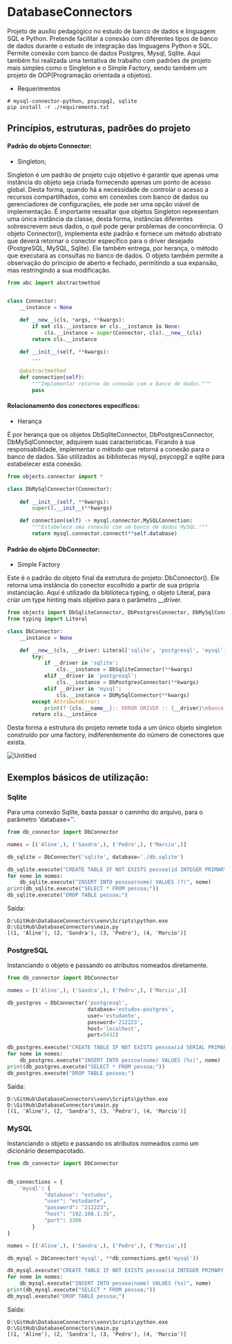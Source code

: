 # DatabaseConnectors
Projeto de auxílio pedagógico no estudo de banco de dados e linguagem SQL e Python. Pretende facilitar a conexão com 
diferentes tipos de banco de dados durante o estudo de integração das linguagens Python e SQL. Permite conexão com
banco de dados Postgres, Mysql, Sqlite. Aqui também foi realizada uma tentativa de trabalho com padrões de projeto 
mais simples como o Singleton e o Simple Factory, sendo também um projeto de OOP(Programação orientada a objetos).

- Requerimentos
```shell
# mysql-connector-python, psycopg2, sqlite
pip install -r ./requirements.txt
```

## Princípios, estruturas, padrões do projeto

#### Padrão do objeto Connector:
- Singleton;

Singleton é um padrão de projeto cujo objetivo é garantir que apenas uma instância do objeto seja criada fornecendo
apenas um ponto de acesso global. Desta forma, quando há a necessidade de controlar o acesso a recursos compartilhados, 
como em conexões com banco de dados ou gerenciadores de configurações, ele pode ser uma opção viável de implementação.
É importante ressaltar que objetos Singleton representam uma única instância da classe, desta forma, instâncias
diferentes sobrescrevem seus dados, o quê pode gerar problemas de concorrência. O objeto Connector(), implementa 
este padrão e fornece um método abstrato que deverá retornar o conector específico para o driver desejado (PostgreSQL, 
MySQL, Sqlite). Ele também entrega, por herança, o método que executará as consultas no banco de dados. O objeto também 
permite a observação do princípio de aberto e fechado, permitindo a sua expansão, mas restringindo a sua modificação. 
```python
from abc import abstractmethod


class Connector:
    __instance = None

    def __new__(cls, *args, **kwargs):
        if not cls.__instance or cls.__instance is None:
            cls.__instance = super(Connector, cls).__new__(cls)
        return cls.__instance

    def __init__(self, **kwargs):
        ...
    
    @abstractmethod
    def connection(self):
        """Implementar retorno de conexão com o banco de dados."""
        pass
```

#### Relacionamento dos conectores específicos:
- Herança

É por herança que os objetos DbSqliteConnector, DbPostgresConnector, DbMySqlConnector, adquirem suas características.
Ficando à sua responsabilidade, implementar o método que retorná a conexão para o banco de dados. São utilizados as 
bibliotecas mysql, psycopg2 e sqlite para estabelecer esta conexão.

```python
from objects.connector import *

class DbMySqlConnector(Connector):
    
    def __init__(self, **kwargs):
        super().__init__(**kwargs)

    def connection(self) -> mysql.connector.MySQLConnection:
        """Estabelece uma conexão com um banco de dados MySQL."""
        return mysql.connector.connect(**self.database)
```
#### Padrão do objeto DbConnector:
- Simple Factory

Este é o padrão do objeto final da estrutura do projeto: DbConnector(). Ele retorna uma instância do conector escolhido 
a partir de sua própria instanciação. Aqui é utilizado da biblioteca typing, o objeto Literal, para criar um type hinting
mais objetivo para o parâmetro __driver.

```python
from objects import DbSqliteConnector, DbPostgresConnector, DbMySqlConnector
from typing import Literal

class DbConnector:
    __instance = None

    def __new__(cls, __driver: Literal['sqlite', 'postgresql', 'mysql'], **kwargs):
        try:
            if __driver in 'sqlite':
                cls.__instance = DbSqliteConnector(**kwargs)
            elif __driver in 'postgresql':
                cls.__instance = DbPostgresConnector(**kwargs)
            elif __driver in 'mysql':
                cls.__instance = DbMySqlConnector(**kwargs)
        except AttributeError:
            print(f'{cls.__name__}:: ERROR DRIVER :: {__driver}\nBanco de dados não reconhecido.')
        return cls.__instance
```
Desta forma a estrutura do projeto remete toda a um único objeto singleton construído por uma factory, indiferentemente 
do número de conectores que exista.

![Untitled](https://github.com/SkyArtur/DatabaseConnectors/assets/93395366/51b02960-6f43-4483-b96a-648fb3cf59a3)


## Exemplos básicos de utilização:

### Sqlite

Para uma conexão Sqlite, basta passar o caminho do arquivo, para o parâmetro 'database=''.

```python
from db_connector import DbConnector

nomes = [('Aline',), ('Sandra',), ('Pedro',), ('Marcio',)]

db_sqlite = DbConnector('sqlite', database='./db.sqlite')

db_sqlite.execute("CREATE TABLE IF NOT EXISTS pessoa(id INTEGER PRIMARY KEY AUTOINCREMENT, nome TEXT);")
for nome in nomes:
    db_sqlite.execute("INSERT INTO pessoa(nome) VALUES (?)", nome)
print(db_sqlite.execute("SELECT * FROM pessoa;"))
db_sqlite.execute("DROP TABLE pessoa;")

```
Saída:
```shell
D:\GitHub\DatabaseConnectors\venv\Scripts\python.exe D:\GitHub\DatabaseConnectors\main.py 
[(1, 'Aline'), (2, 'Sandra'), (3, 'Pedro'), (4, 'Marcio')]
```

### PostgreSQL

Instanciando o objeto e passando os atributos nomeados diretamente.

```python
from db_connector import DbConnector

nomes = [('Aline',), ('Sandra',), ('Pedro',), ('Marcio',)]

db_postgres = DbConnector('postgresql',
                          database='estudos-postgres',
                          user='estudante',
                          password='212223',
                          host='localhost',
                          port=5432)

db_postgres.execute("CREATE TABLE IF NOT EXISTS pessoa(id SERIAL PRIMARY KEY, nome VARCHAR(150));")
for nome in nomes:
    db_postgres.execute("INSERT INTO pessoa(nome) VALUES (%s)", nome)
print(db_postgres.execute("SELECT * FROM pessoa;"))
db_postgres.execute("DROP TABLE pessoa;")
```
Saída:
```shell
D:\GitHub\DatabaseConnectors\venv\Scripts\python.exe D:\GitHub\DatabaseConnectors\main.py 
[(1, 'Aline'), (2, 'Sandra'), (3, 'Pedro'), (4, 'Marcio')]
```

### MySQL

Instanciando o objeto e passando os atributos nomeados como um dicionário desempacotado.

```python
from db_connector import DbConnector


db_connections = {
    'mysql': {
            "database": "estudos",
            "user": "estudante",
            "password": "212223",
            "host": "192.168.1.35",
            "port": 3306
        }
}

nomes = [('Aline',), ('Sandra',), ('Pedro',), ('Marcio',)]

db_mysql = DbConnector('mysql', **db_connections.get('mysql'))

db_mysql.execute("CREATE TABLE IF NOT EXISTS pessoa(id INTEGER PRIMARY KEY AUTO_INCREMENT, nome VARCHAR(150));")
for nome in nomes:
    db_mysql.execute("INSERT INTO pessoa(nome) VALUES (%s)", nome)
print(db_mysql.execute("SELECT * FROM pessoa;"))
db_mysql.execute("DROP TABLE pessoa;")
```
Saída:
```shell
D:\GitHub\DatabaseConnectors\venv\Scripts\python.exe D:\GitHub\DatabaseConnectors\main.py 
[(1, 'Aline'), (2, 'Sandra'), (3, 'Pedro'), (4, 'Marcio')]
```
